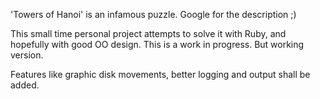 'Towers of Hanoi' is an infamous puzzle. Google for the description ;)

This small time personal project attempts to solve it with Ruby, and hopefully with good OO design. This is a work in progress. But working version.

Features like graphic disk movements, better logging and output shall be added.